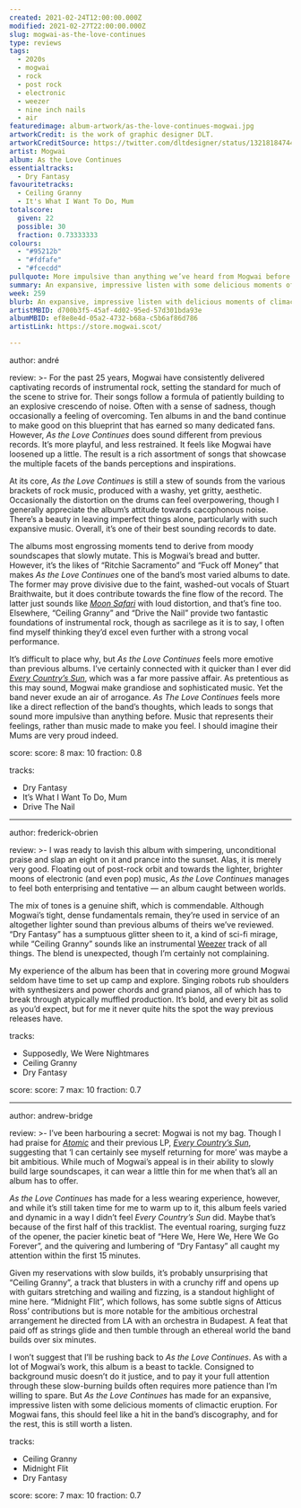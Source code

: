 ```yaml
---
created: 2021-02-24T12:00:00.000Z
modified: 2021-02-27T22:00:00.000Z
slug: mogwai-as-the-love-continues
type: reviews
tags:
  - 2020s
  - mogwai
  - rock
  - post rock
  - electronic
  - weezer
  - nine inch nails
  - air
featuredimage: album-artwork/as-the-love-continues-mogwai.jpg
artworkCredit: is the work of graphic designer DLT.
artworkCreditSource: https://twitter.com/dltdesigner/status/1321818474415575041
artist: Mogwai
album: As the Love Continues
essentialtracks:
  - Dry Fantasy
favouritetracks:
  - Ceiling Granny
  - It's What I Want To Do, Mum
totalscore:
  given: 22
  possible: 30
  fraction: 0.73333333
colours:
  - "#95212b"
  - "#fdfafe"
  - "#fcecdd"
pullquote: More impulsive than anything we’ve heard from Mogwai before
summary: An expansive, impressive listen with some delicious moments of climactic eruption. For Mogwai fans, this should feel like a hit in the band’s discography, and for the rest, this is still worth a listen.
week: 259
blurb: An expansive, impressive listen with delicious moments of climactic eruption. For Mogwai fans, this should feel like a hit in the band’s discography.
artistMBID: d700b3f5-45af-4d02-95ed-57d301bda93e
albumMBID: ef8e8e4d-05a2-4732-b68a-c5b6af86d786
artistLink: https://store.mogwai.scot/

---
```

author: andré

review: >-
  For the past 25 years, Mogwai have consistently delivered captivating records of instrumental rock, setting the standard for much of the scene to strive for. Their songs follow a formula of patiently building to an explosive crescendo of noise. Often with a sense of sadness, though occasionally a feeling of overcoming. Ten albums in and the band continue to make good on this blueprint that has earned so many dedicated fans. However, _As the Love Continues_ does sound different from previous records. It’s more playful, and less restrained. It feels like Mogwai have loosened up a little. The result is a rich assortment of songs that showcase the multiple facets of the bands perceptions and inspirations.

  At its core, _As the Love Continues_ is still a stew of sounds from the various brackets of rock music, produced with a washy, yet gritty, aesthetic. Occasionally the distortion on the drums can feel overpowering, though I generally appreciate the album’s attitude towards cacophonous noise. There’s a beauty in leaving imperfect things alone, particularly with such expansive music. Overall, it’s one of their best sounding records to date.

  The albums most engrossing moments tend to derive from moody soundscapes that slowly mutate. This is Mogwai’s bread and butter. However, it’s the likes of “Ritchie Sacramento” and “Fuck off Money” that makes _As the Love Continues_ one of the band’s most varied albums to date. The former may prove divisive due to the faint, washed-out vocals of Stuart Braithwaite, but it does contribute towards the fine flow of the record. The latter just sounds like _[Moon Safari](/reviews/air-moon-safari)_ with loud distortion, and that’s fine too. Elsewhere, “Ceiling Granny” and “Drive the Nail” provide two fantastic foundations of instrumental rock, though as sacrilege as it is to say, I often find myself thinking they’d excel even further with a strong vocal performance.

  It’s difficult to place why, but _As the Love Continues_ feels more emotive than previous albums. I’ve certainly connected with it quicker than I ever did _[Every Country’s Sun](/reviews/mogwai-every-countrys-sun)_, which was a far more passive affair. As pretentious as this may sound, Mogwai make grandiose and sophisticated music. Yet the band never exude an air of arrogance. _As The Love Continues_ feels more like a direct reflection of the band’s thoughts, which leads to songs that sound more impulsive than anything before. Music that represents their feelings, rather than music made to make you feel. I should imagine their Mums are very proud indeed.

score:
  score: 8
  max: 10
  fraction: 0.8

tracks:
  - Dry Fantasy
  - It’s What I Want To Do, Mum
  - Drive The Nail

---

author: frederick-obrien

review: >-
  I was ready to lavish this album with simpering, unconditional praise and slap an eight on it and prance into the sunset. Alas, it is merely very good. Floating out of post-rock orbit and towards the lighter, brighter moons of electronic (and even pop) music, _As the Love Continues_ manages to feel both enterprising and tentative — an album caught between worlds.

  The mix of tones is a genuine shift, which is commendable. Although Mogwai’s tight, dense fundamentals remain, they’re used in service of an altogether lighter sound than previous albums of theirs we’ve reviewed. “Dry Fantasy” has a sumptuous glitter sheen to it, a kind of sci-fi mirage, while “Ceiling Granny” sounds like an instrumental [Weezer](/reviews/weezer-the-blue-album/) track of all things. The blend is unexpected, though I’m certainly not complaining.

  My experience of the album has been that in covering more ground Mogwai seldom have time to set up camp and explore. Singing robots rub shoulders with synthesizers and power chords and grand pianos, all of which has to break through atypically muffled production. It’s bold, and every bit as solid as you’d expect, but for me it never quite hits the spot the way previous releases have.

tracks:
  - Supposedly, We Were Nightmares
  - Ceiling Granny
  - Dry Fantasy

score:
  score: 7
  max: 10
  fraction: 0.7

---

author: andrew-bridge

review: >-
  I’ve been harbouring a secret: Mogwai is not my bag. Though I had praise for _[Atomic](/reviews/mogwai-atomic)_ and their previous LP, _[Every Country’s Sun](/reviews/mogwai-every-countrys-sun)_, suggesting that ‘I can certainly see myself returning for more’ was maybe a bit ambitious. While much of Mogwai’s appeal is in their ability to slowly build large soundscapes, it can wear a little thin for me when that’s all an album has to offer.

  _As the Love Continues_ has made for a less wearing experience, however, and while it’s still taken time for me to warm up to it, this album feels varied and dynamic in a way I didn’t feel _Every Country’s Sun_ did. Maybe that’s because of the first half of this tracklist. The eventual roaring, surging fuzz of the opener, the pacier kinetic beat of “Here We, Here We, Here We Go Forever”, and the quivering and lumbering of “Dry Fantasy” all caught my attention within the first 15 minutes.

  Given my reservations with slow builds, it’s probably unsurprising that “Ceiling Granny”, a track that blusters in with a crunchy riff and opens up with guitars stretching and wailing and fizzing, is a standout highlight of mine here. “Midnight Flit”, which follows, has some subtle signs of Atticus Ross’ contributions but is more notable for the ambitious orchestral arrangement he directed from LA with an orchestra in Budapest. A feat that paid off as strings glide and then tumble through an ethereal world the band builds over six minutes.

  I won’t suggest that I’ll be rushing back to _As the Love Continues_. As with a lot of Mogwai’s work, this album is a beast to tackle. Consigned to background music doesn’t do it justice, and to pay it your full attention through these slow-burning builds often requires more patience than I’m willing to spare. But _As the Love Continues_ has made for an expansive, impressive listen with some delicious moments of climactic eruption. For Mogwai fans, this should feel like a hit in the band’s discography, and for the rest, this is still worth a listen.

tracks:
  - Ceiling Granny
  - Midnight Flit
  - Dry Fantasy

score:
  score: 7
  max: 10
  fraction: 0.7
